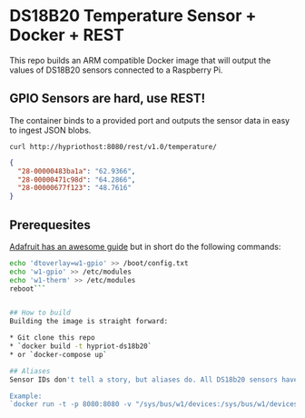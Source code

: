 # DS18B20 Temperature Sensor + Docker + REST

This repo builds an ARM compatible Docker image that will output the values of DS18B20 sensors connected to a Raspberry Pi.

## GPIO Sensors are hard, use REST!
The container binds to a provided port and outputs the sensor data in easy to ingest JSON blobs. 

`curl http://hypriothost:8080/rest/v1.0/temperature/`
```json
{
  "28-00000483ba1a": "62.9366",
  "28-00000471c98d": "64.2866",
  "28-00000677f123": "48.7616"
}
```

## Prerequesites
[Adafruit has an awesome guide](https://learn.adafruit.com/adafruits-raspberry-pi-lesson-11-ds18b20-temperature-sensing/ds18b20) but in short do the following commands:

```bash
echo 'dtoverlay=w1-gpio' >> /boot/config.txt
echo 'w1-gpio' >> /etc/modules
echo 'w1-therm' >> /etc/modules
reboot```


## How to build
Building the image is straight forward:

* Git clone this repo
* `docker build -t hypriot-ds18b20`
* or `docker-compose up`

## Aliases
Sensor IDs don't tell a story, but aliases do. All DS18b20 sensors have an id in the format `28-<sensor_id>`. If you attach environment variables prepended with 'sensor_', the webserver will actually replace the sensor id with a string value.

Example:
`docker run -t -p 8080:8080 -v "/sys/bus/w1/devices:/sys/bus/w1/devices" -e 'sensor_00000483ba1a=chiller' containername`
